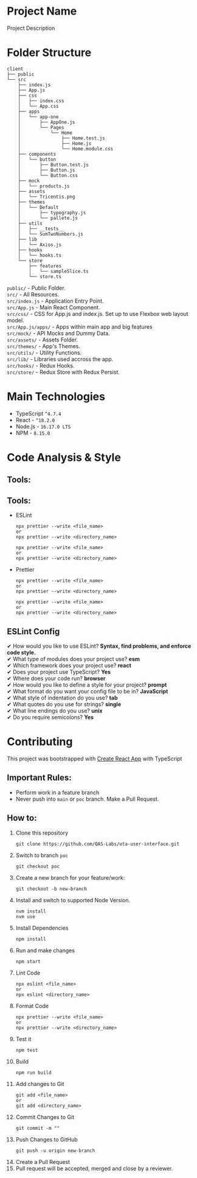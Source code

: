 # Project Name

Project Description

# Folder Structure

```
client
├── public
└── src
    ├── index.js
    ├── App.js
    ├── css
    │   ├── index.css
    │   └── App.css
    ├── apps
    │   └── app-one
    │       ├── AppOne.js
    │       └── Pages
    │           └── Home
    │               ├── Home.test.js
    │               ├── Home.js
    │               └── Home.module.css
    ├── components
    │   └── button
    │       ├── Button.test.js
    │       ├── Button.js
    │       └── Button.css
    ├── mock
    │   └── products.js
    ├── assets
    │   └── Tricentis.png
    ├── themes
    │   └── Default
    │       ├── typography.js
    │       └── pallete.js
    ├── utils
    │   ├── __tests__
    │   └── SumTwoNumbers.js
    ├── lib
    │   └── Axios.js
    ├── hooks
    │   └── hooks.ts
    └── store
        ├── features
        │   └── sampleSlice.ts
        └── store.ts
```

`public/` - Public Folder. \
`src/` - All Resources. \
`src/index.js` - Application Entry Point. \
`src/App.js` - Main React Component. \
`src/css/` - CSS for App.js and index.js. Set up to use Flexbox web layout model. \
`src/App.js/apps/` - Apps within main app and big features \
`src/mock/` - API Mocks and Dummy Data. \
`src/assets/` - Assets Folder. \
`src/themes/` - App's Themes. \
`src/utils/` - Utility Functions. \
`src/lib/` - Libraries used accross the app. \
`src/hooks/` - Redux Hooks. \
`src/store/` - Redux Store with Redux Persist.

# Main Technologies

- TypeScript `^4.7.4`
- React - `^18.2.0`
- Node.js - `16.17.0 LTS`
- NPM - `8.15.0`

# Code Analysis & Style

## **Tools**:
## **Tools**:

- ESLint
  ```
  npx prettier --write <file_name>
  or
  npx prettier --write <directory_name>
  ```
  ```
  npx prettier --write <file_name>
  or
  npx prettier --write <directory_name>
  ```
- Prettier
  ```
  npx prettier --write <file_name>
  or
  npx prettier --write <directory_name>
  ```
  ```
  npx prettier --write <file_name>
  or
  npx prettier --write <directory_name>
  ```

## **ESLint Config**

✔ How would you like to use ESLint? **Syntax, find problems, and enforce code style.** \
✔ What type of modules does your project use? **esm** \
✔ Which framework does your project use? **react** \
✔ Does your project use TypeScript? **Yes** \
✔ Where does your code run? **browser** \
✔ How would you like to define a style for your project? **prompt** \
✔ What format do you want your config file to be in? **JavaScript** \
✔ What style of indentation do you use? **tab** \
✔ What quotes do you use for strings? **single** \
✔ What line endings do you use? **unix** \
✔ Do you require semicolons? **Yes**

# Contributing

This project was bootstrapped with [Create React App](https://github.com/facebook/create-react-app) with TypeScript

## **Important Rules:**

- Perform work in a feature branch
- Never push into `main` or `poc` branch. Make a Pull Request.

## **How to:**

1. Clone this repository
   ```
   git clone https://github.com/QAS-Labs/uta-user-interface.git
   ```
2. Switch to branch `poc`
   ```
   git checkout poc
   ```
3. Create a new branch for your feature/work:
   ```
   git checkout -b new-branch
   ```
4. Install and switch to supported Node Version.
   ```
   nvm install
   nvm use
   ```
5. Install Dependencies
   ```
   npm install
   ```
6. Run and make changes
   ```
   npm start
   ```
7. Lint Code
   ```
   npx eslint <file_name>
   or
   npx eslint <directory_name>
   ```
8. Format Code
   ```
   npx prettier --write <file_name>
   or
   npx prettier --write <directory_name>
   ```
9. Test it
   ```
   npm test
   ```
10. Build
    ```
    npm run build
    ```
11. Add changes to Git
    ```
    git add <file_name>
    or
    git add <directory_name>
    ```
12. Commit Changes to Git
    ```
    git commit -m ""
    ```
13. Push Changes to GitHub
    ```
    git push -u origin new-branch
    ```
14. Create a Pull Request
15. Pull request will be accepted, merged and close by a reviewer.
